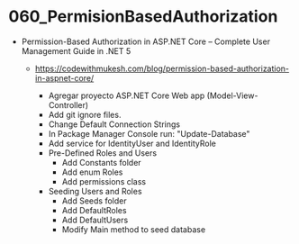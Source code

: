 # 060_PermisionBasedAuthorization

- Permission-Based Authorization in ASP.NET Core – Complete User Management Guide in .NET 5
	- https://codewithmukesh.com/blog/permission-based-authorization-in-aspnet-core/
		
		- Agregar proyecto ASP.NET Core Web app (Model-View-Controller)
		- Add git ignore files.
		- Change Default Connection Strings
		- In Package Manager Console run: "Update-Database"
		- Add service for IdentityUser and IdentityRole
		- Pre-Defined Roles and Users
			- Add Constants folder
			- Add enum Roles
			- Add permissions class
		- Seeding Users and Roles
			- Add Seeds folder
			- Add DefaultRoles
			- Add DefaultUsers
			- Modify Main method to seed database
		

